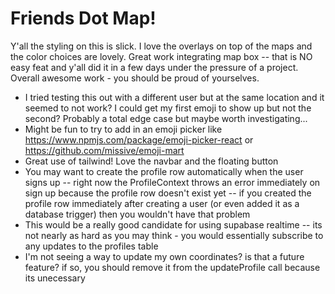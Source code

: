 # Friends Dot Map!

Y'all the styling on this is slick. I love the overlays on top of the maps and the color choices are lovely. Great work integrating map box -- that is NO easy feat and y'all did it in a few days under the pressure of a project. Overall awesome work - you should be proud of yourselves.

- I tried testing this out with a different user but at the same location and it seemed to not work? I could get my first emoji to show up but not the second? Probably a total edge case but maybe worth investigating...
- Might be fun to try to add in an emoji picker like https://www.npmjs.com/package/emoji-picker-react or https://github.com/missive/emoji-mart
- Great use of tailwind! Love the navbar and the floating button
- You may want to create the profile row automatically when the user signs up -- right now the ProfileContext throws an error immediately on sign up because the profile row doesn't exist yet -- if you created the profile row immediately after creating a user (or even added it as a database trigger) then you wouldn't have that problem
- This would be a really good candidate for using supabase realtime -- its not nearly as hard as you may think - you would essentially subscribe to any updates to the profiles table
- I'm not seeing a way to update my own coordinates? is that a future feature? if so, you should remove it from the updateProfile call because its unecessary
